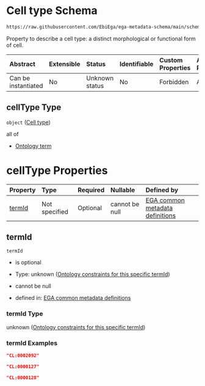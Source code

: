 # Cell type Schema

```txt
https://raw.githubusercontent.com/EbiEga/ega-metadata-schema/main/schemas/EGA.sample.json#/properties/cellTypes/items/properties/cellType
```

Property to describe a cell type: a distinct morphological or functional form of cell.

| Abstract            | Extensible | Status         | Identifiable | Custom Properties | Additional Properties | Access Restrictions | Defined In                                                                   |
| :------------------ | :--------- | :------------- | :----------- | :---------------- | :-------------------- | :------------------ | :--------------------------------------------------------------------------- |
| Can be instantiated | No         | Unknown status | No           | Forbidden         | Allowed               | none                | [EGA.sample.json\*](../../../schemas/EGA.sample.json "open original schema") |

## cellType Type

`object` ([Cell type](ega-4-defs-cell-type.md))

all of

*   [Ontology term](ega-4-defs-ontology-term.md "check type definition")

# cellType Properties

| Property          | Type          | Required | Nullable       | Defined by                                                                                                                                                                                                                                                    |
| :---------------- | :------------ | :------- | :------------- | :------------------------------------------------------------------------------------------------------------------------------------------------------------------------------------------------------------------------------------------------------------ |
| [termId](#termid) | Not specified | Optional | cannot be null | [EGA common metadata definitions](ega-4-defs-cell-type-properties-ontology-constraints-for-this-specific-termid.md "https://raw.githubusercontent.com/EbiEga/ega-metadata-schema/main/schemas/EGA.common-definitions.json#/$defs/cellType/properties/termId") |

## termId



`termId`

*   is optional

*   Type: unknown ([Ontology constraints for this specific termId](ega-4-defs-cell-type-properties-ontology-constraints-for-this-specific-termid.md))

*   cannot be null

*   defined in: [EGA common metadata definitions](ega-4-defs-cell-type-properties-ontology-constraints-for-this-specific-termid.md "https://raw.githubusercontent.com/EbiEga/ega-metadata-schema/main/schemas/EGA.common-definitions.json#/$defs/cellType/properties/termId")

### termId Type

unknown ([Ontology constraints for this specific termId](ega-4-defs-cell-type-properties-ontology-constraints-for-this-specific-termid.md))

### termId Examples

```json
"CL:0002092"
```

```json
"CL:0000127"
```

```json
"CL:0000128"
```

